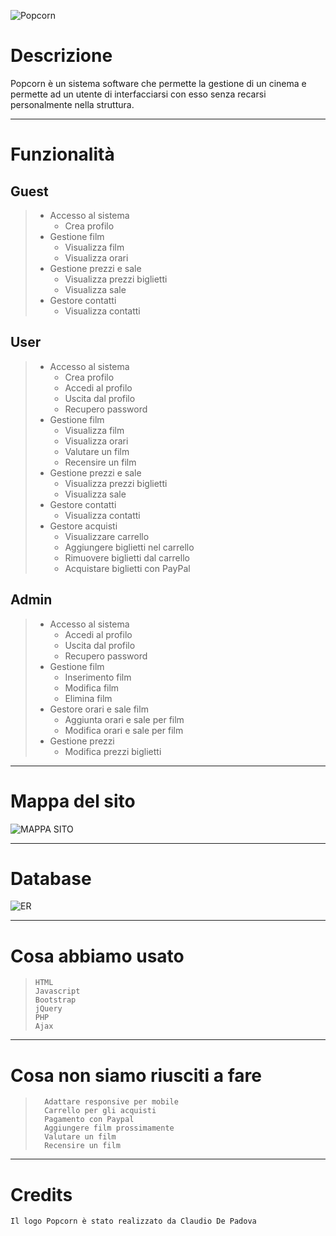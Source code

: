 ![Popcorn](https://cldup.com/1AYvlq29Z3.png)


Descrizione
===========

Popcorn è un sistema software che permette la gestione di un cinema e permette ad un utente di interfacciarsi con esso senza recarsi personalmente nella struttura.

----------

Funzionalità
============

Guest
-------
>   - Accesso al sistema
>     - Crea profilo
>   - Gestione film
>     - Visualizza film
>     - Visualizza orari
>   - Gestione prezzi e sale
>     - Visualizza prezzi biglietti
>     - Visualizza sale
>   - Gestore contatti
>     - Visualizza contatti  

User
----
>   - Accesso al sistema
>     - Crea profilo
>     - Accedi al profilo
>     - Uscita dal profilo
>     - Recupero password
>   - Gestione film
>     - Visualizza film
>     - Visualizza orari
>     - Valutare un film
>     - Recensire un film
>   - Gestione prezzi e sale
>     - Visualizza prezzi biglietti
>     - Visualizza sale
>   - Gestore contatti
>     - Visualizza contatti  
>   - Gestore acquisti
>     - Visualizzare carrello
>     - Aggiungere biglietti nel carrello
>     - Rimuovere biglietti dal carrello
>     - Acquistare biglietti con PayPal
       
Admin
---------------

>   - Accesso al sistema
>     - Accedi al profilo
>     - Uscita dal profilo
>     - Recupero password
>   - Gestione film
>     - Inserimento film
>     - Modifica film
>     - Elimina film
>   - Gestore orari e sale film
>     - Aggiunta orari e sale per film
>     - Modifica orari e sale per film
>   - Gestione prezzi 
>      - Modifica prezzi biglietti

----------

Mappa del sito
=======
![MAPPA SITO](https://cldup.com/ndONIEkx9a.PNG)

----------


Database
========

![ER](https://cldup.com/L-GaRtP1h2.png)
     

----------


Cosa abbiamo usato
==================
>     HTML
>     Javascript
>     Bootstrap
>     jQuery
>     PHP 
>     Ajax
----------


Cosa non siamo riusciti a fare
==================

>       Adattare responsive per mobile
>       Carrello per gli acquisti
>       Pagamento con Paypal
>       Aggiungere film prossimamente
>       Valutare un film
>       Recensire un film
----------

Credits
=======
    Il logo Popcorn è stato realizzato da Claudio De Padova
